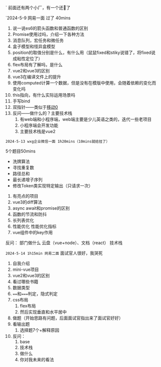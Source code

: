 `
前面还有两个小厂，有一个还🤡了

`2024-5-9 网易一面 过了 40mins
1. 说一说es6的箭头函数和普通函数的区别
2. Promise使用过吗，介绍一下各种方法
3. 消息队列，宏任务和微任务
4. 盒子模型和怪异盒模型
5. position的取值分别是什么，有什么用（鼠鼠fixed和stiky说错了，将fixed说成粘性定位了）
6. flex布局有了解吗，是什么
7. vue2和vue3的区别
8. vue3在编译文件上的提升
9. 使用computed计算一个数据，但是没有在模版中使用，会随着依赖的变化而变化吗
10. this指向，有什么实际运用场景吗
11. 手写bind
12. 双指针——类似于[移动0](https://leetcode.cn/problems/move-zeroes/description/?envType=study-plan-v2&envId=top-100-liked)
13. 反问——做什么的？主要技术栈
	1. 有web端和小程序端，web端主要是少儿英语之类的，迭代一些老项目
	2. 小程序端会开发功能
	3. 主要技术栈是vue2


`2024-5-13 wxg企业微信一面 1h20mins（10mins就给挂了）`


5个题目50mins
- 洗牌算法
- 寻找重复数
- 路径总和
- 最长递增子序列
- 修改Token类实现特定输出（只请求一次）
1. 有亮点的项目
2. vue3的diff算法
3. async await和promise的区别
4. 函数的节流和防抖
5. 长列表优化
6. 性能优化 性能优化指标
7. vue组件中的key作用

反问：
	部门做什么
		云盘（vue+node）、文档（react）
		技术栈

`2024-5-14 1h15min 网易二面`
面试官人很好，我哭死
1. 自我介绍
2. mini-vue项目
3. vue2和vue3的区别
4. 看过哪些书籍
5. 数据类型
6. `==`和`===`判定，隐式判定
7. css布局
	1. flex布局
	2. 然后实现垂直和水平居中
8. 做题（开始思路有问题，后面面试官指出来了面试官好好）
9. 看输出题
	1. 选择题7个+解释原因
10. 反问：
	1. base
	2. 技术栈
	3. 做什么
	4. 你对我未来的看法


